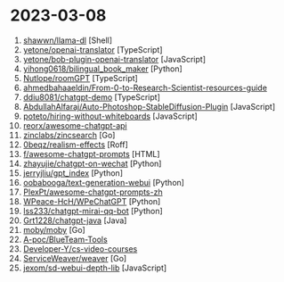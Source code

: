 # 2023-03-08

1. [shawwn/llama-dl](https://github.com/shawwn/llama-dl "High-speed download of LLaMA, Facebook's 65B parameter GPT model") [Shell]
2. [yetone/openai-translator](https://github.com/yetone/openai-translator "基于 ChatGPT API 的划词翻译 Chrome 插件") [TypeScript]
3. [yetone/bob-plugin-openai-translator](https://github.com/yetone/bob-plugin-openai-translator "基于 ChatGPT API 的文本翻译、文本润色、语法纠错 Bob 插件，让我们一起迎接不需要巴别塔的新时代！") [JavaScript]
4. [yihong0618/bilingual_book_maker](https://github.com/yihong0618/bilingual_book_maker "Make bilingual epub books Using AI translate") [Python]
5. [Nutlope/roomGPT](https://github.com/Nutlope/roomGPT "Upload a photo of your room to generate your dream room with AI.") [TypeScript]
6. [ahmedbahaaeldin/From-0-to-Research-Scientist-resources-guide](https://github.com/ahmedbahaaeldin/From-0-to-Research-Scientist-resources-guide "Detailed and tailored guide for undergraduate students or anybody want to dig deep into the field of AI with solid foundation.") 
7. [ddiu8081/chatgpt-demo](https://github.com/ddiu8081/chatgpt-demo "A demo repo based on OpenAI API (gpt-3.5-turbo)") [TypeScript]
8. [AbdullahAlfaraj/Auto-Photoshop-StableDiffusion-Plugin](https://github.com/AbdullahAlfaraj/Auto-Photoshop-StableDiffusion-Plugin "A user-friendly plug-in that makes it easy to generate stable diffusion images inside Photoshop using Automatic1111-sd-webui as a backend.") [JavaScript]
9. [poteto/hiring-without-whiteboards](https://github.com/poteto/hiring-without-whiteboards "⭐️ Companies that don't have a broken hiring process") [JavaScript]
10. [reorx/awesome-chatgpt-api](https://github.com/reorx/awesome-chatgpt-api "Curated list of apps and tools that not only use the new ChatGPT API, but also allow users to configure their own API keys, enabling free and on-demand usage of their own quota.") 
11. [zinclabs/zincsearch](https://github.com/zinclabs/zincsearch "ZincSearch . A lightweight alternative to elasticsearch that requires minimal resources, written in Go.") [Go]
12. [0beqz/realism-effects](https://github.com/0beqz/realism-effects "SSGI, Motion Blur, TRAA - effects to enhance your three.js scene's realism") [Roff]
13. [f/awesome-chatgpt-prompts](https://github.com/f/awesome-chatgpt-prompts "This repo includes ChatGPT prompt curation to use ChatGPT better.") [HTML]
14. [zhayujie/chatgpt-on-wechat](https://github.com/zhayujie/chatgpt-on-wechat "使用ChatGPT搭建微信聊天机器人，基于ChatGPT3.5 API和itchat实现。Wechat robot based on ChatGPT, which using OpenAI api and itchat library.") [Python]
15. [jerryjliu/gpt_index](https://github.com/jerryjliu/gpt_index "LlamaIndex (GPT Index) is a project that provides a central interface to connect your LLM's with external data.") [Python]
16. [oobabooga/text-generation-webui](https://github.com/oobabooga/text-generation-webui "A gradio web UI for running Large Language Models like GPT-J 6B, OPT, GALACTICA, GPT-Neo, and Pygmalion.") [Python]
17. [PlexPt/awesome-chatgpt-prompts-zh](https://github.com/PlexPt/awesome-chatgpt-prompts-zh "ChatGPT 中文调教指南。各种场景使用指南。学习怎么让它听你的话。") 
18. [WPeace-HcH/WPeChatGPT](https://github.com/WPeace-HcH/WPeChatGPT "A plugin for IDA that can help to analyze binary file and it uses OpenAI's ChatGPT training API.") [Python]
19. [lss233/chatgpt-mirai-qq-bot](https://github.com/lss233/chatgpt-mirai-qq-bot "🚀 一键部署！真正的 ChatGPT QQ 聊天机器人！支持ChatGPT API、 ChatGPT Plus、新版 Bing，多账号负载均衡，人设调教，敏感词检测，虚拟女仆、对话上下文，图片渲染，代理加速 (内有视频教程）") [Python]
20. [Grt1228/chatgpt-java](https://github.com/Grt1228/chatgpt-java "ChatGPT的Java客户端，ChatGPT Java SDK。OpenAI官方Api的Java 版SDK。OpenAI GPT-3.5-Turb Api Client for Java") [Java]
21. [moby/moby](https://github.com/moby/moby "Moby Project - a collaborative project for the container ecosystem to assemble container-based systems") [Go]
22. [A-poc/BlueTeam-Tools](https://github.com/A-poc/BlueTeam-Tools "Tools and Techniques for Blue Team / Incident Response") 
23. [Developer-Y/cs-video-courses](https://github.com/Developer-Y/cs-video-courses "List of Computer Science courses with video lectures.") 
24. [ServiceWeaver/weaver](https://github.com/ServiceWeaver/weaver "Programming framework for writing and deploying cloud applications.") [Go]
25. [jexom/sd-webui-depth-lib](https://github.com/jexom/sd-webui-depth-lib "Depth map library for use with the Control Net extension for Automatic1111/stable-diffusion-webui") [JavaScript]
